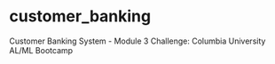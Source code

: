# customer_banking
Customer Banking System - Module 3 Challenge: Columbia University AL/ML Bootcamp
